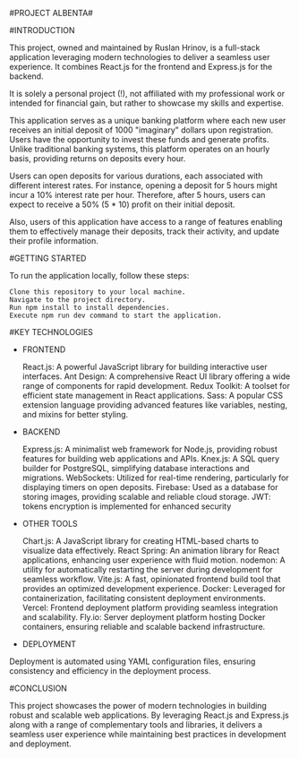 #PROJECT ALBENTA#

#INTRODUCTION

This project, owned and maintained by Ruslan Hrinov, is a full-stack application leveraging modern technologies to deliver a seamless user experience. It combines React.js for the frontend and Express.js for the backend.

It is solely a personal project (!), not affiliated with my professional work or intended for financial gain, but rather to showcase my skills and expertise.

This application serves as a unique banking platform where each new user receives an initial deposit of 1000 "imaginary" dollars upon registration. Users have the opportunity to invest these funds and generate profits. Unlike traditional banking systems, this platform operates on an hourly basis, providing returns on deposits every hour.

Users can open deposits for various durations, each associated with different interest rates. For instance, opening a deposit for 5 hours might incur a 10% interest rate per hour. Therefore, after 5 hours, users can expect to receive a 50% (5 \* 10) profit on their initial deposit.

Also, users of this application have access to a range of features enabling them to effectively manage their deposits, track their activity, and update their profile information.

#GETTING STARTED

To run the application locally, follow these steps:

    Clone this repository to your local machine.
    Navigate to the project directory.
    Run npm install to install dependencies.
    Execute npm run dev command to start the application.

#KEY TECHNOLOGIES

- FRONTEND

  React.js: A powerful JavaScript library for building interactive user interfaces.
  Ant Design: A comprehensive React UI library offering a wide range of components for rapid development.
  Redux Toolkit: A toolset for efficient state management in React applications.
  Sass: A popular CSS extension language providing advanced features like variables, nesting, and mixins for better styling.

- BACKEND

  Express.js: A minimalist web framework for Node.js, providing robust features for building web applications and APIs.
  Knex.js: A SQL query builder for PostgreSQL, simplifying database interactions and migrations.
  WebSockets: Utilized for real-time rendering, particularly for displaying timers on open deposits.
  Firebase: Used as a database for storing images, providing scalable and reliable cloud storage.
  JWT: tokens encryption is implemented for enhanced security

- OTHER TOOLS

  Chart.js: A JavaScript library for creating HTML-based charts to visualize data effectively.
  React Spring: An animation library for React applications, enhancing user experience with fluid motion.
  nodemon: A utility for automatically restarting the server during development for seamless workflow.
  Vite.js: A fast, opinionated frontend build tool that provides an optimized development experience.
  Docker: Leveraged for containerization, facilitating consistent deployment environments.
  Vercel: Frontend deployment platform providing seamless integration and scalability.
  Fly.io: Server deployment platform hosting Docker containers, ensuring reliable and scalable backend infrastructure.

- DEPLOYMENT

Deployment is automated using YAML configuration files, ensuring consistency and efficiency in the deployment process.

#CONCLUSION

This project showcases the power of modern technologies in building robust and scalable web applications. By leveraging React.js and Express.js along with a range of complementary tools and libraries, it delivers a seamless user experience while maintaining best practices in development and deployment.

